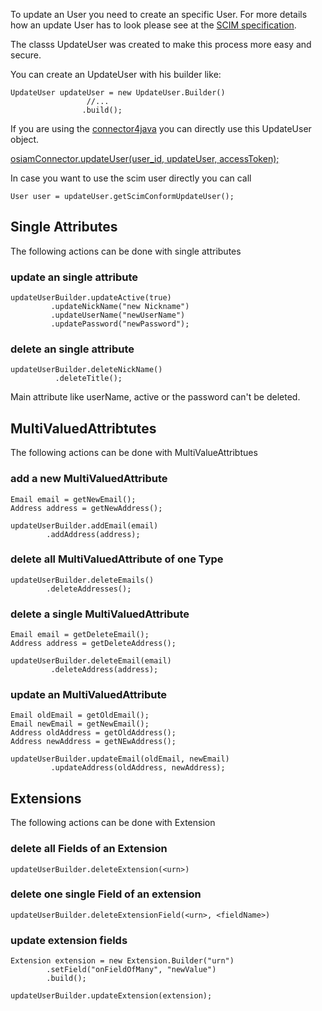 To update an User you need to create an specific User. For more details how an update User has to look please see at the [SCIM specification](http://www.simplecloud.info/).

The classs UpdateUser was created to make this process more easy and secure.

You can create an UpdateUser with his builder like:

```
UpdateUser updateUser = new UpdateUser.Builder()
                 //...
                .build();
```

If you are using the [connector4java](https://github.com/osiam/connector4java) you can directly use this UpdateUser object.

[osiamConnector.updateUser(user_id, updateUser, accessToken);](https://github.com/osiam/connector4java/wiki/Working-with-user#update-a-user)

In case you want to use the scim user directly you can call

```
User user = updateUser.getScimConformUpdateUser();
```

## Single Attributes

The following actions can be done with single attributes

### update an single attribute

```
updateUserBuilder.updateActive(true)
         .updateNickName("new Nickname")
         .updateUserName("newUserName")
         .updatePassword("newPassword");
```

### delete an single attribute

```
updateUserBuilder.deleteNickName()
          .deleteTitle();
```

Main attribute like userName, active or the password can't be deleted.

## MultiValuedAttribtutes

The following actions can be done with MultiValueAttribtues

### add a new MultiValuedAttribute

```
Email email = getNewEmail();
Address address = getNewAddress();

updateUserBuilder.addEmail(email)
        .addAddress(address);
```

### delete all MultiValuedAttribute of one Type

```
updateUserBuilder.deleteEmails()
        .deleteAddresses();
```

### delete a single MultiValuedAttribute

```
Email email = getDeleteEmail();
Address address = getDeleteAddress();

updateUserBuilder.deleteEmail(email)
         .deleteAddress(address);
```

### update an MultiValuedAttribute

```
Email oldEmail = getOldEmail();
Email newEmail = getNewEmail();
Address oldAddress = getOldAddress();
Address newAddress = getNEwAddress();

updateUserBuilder.updateEmail(oldEmail, newEmail)
         .updateAddress(oldAddress, newAddress);
```

## Extensions

The following actions can be done with Extension

### delete all Fields of an Extension

```
updateUserBuilder.deleteExtension(<urn>)
```

### delete one single Field of an extension

```
updateUserBuilder.deleteExtensionField(<urn>, <fieldName>)
```

### update extension fields

```
Extension extension = new Extension.Builder("urn")
        .setField("onFieldOfMany", "newValue")
        .build();
        
updateUserBuilder.updateExtension(extension);
```